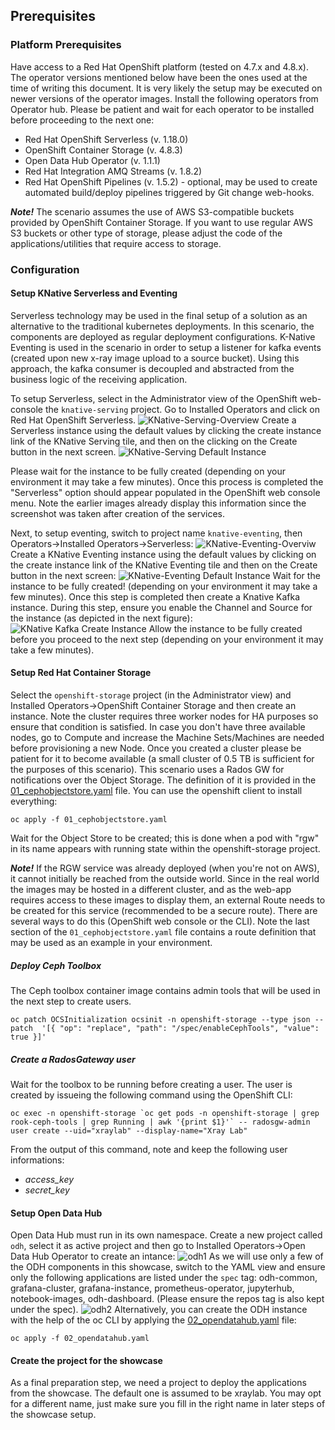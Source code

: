 ## Prerequisites

### Platform Prerequisites

Have access to a Red Hat OpenShift platform (tested on 4.7.x and 4.8.x). The operator versions mentioned below have been the ones used at the time of writing this document. It is very likely the setup may be executed on newer versions of the operator images.
Install the following operators from Operator hub. Please be patient and wait for each operator to be installed before proceeding to the next one:
* Red Hat OpenShift Serverless (v. 1.18.0)
* OpenShift Container Storage (v. 4.8.3)
* Open Data Hub Operator (v. 1.1.1)
* Red Hat Integration AMQ Streams (v. 1.8.2)
* Red Hat OpenShift Pipelines (v. 1.5.2) - optional, may be used to create automated build/deploy pipelines triggered by Git change web-hooks.

***Note!*** The scenario assumes the use of AWS S3-compatible buckets provided by OpenShift Container Storage. If you want to use regular AWS S3 buckets or other type of storage, please adjust the code of the applications/utilities that require access to storage.

### Configuration

#### Setup KNative Serverless and Eventing
Serverless technology may be used in the final setup of a solution as an alternative to the traditional kubernetes deployments. In this scenario, the components are deployed as regular deployment configurations.
K-Native Eventing is used in the scenario in order to setup a listener for kafka events (created upon new x-ray image upload to a source bucket). 
Using this approach, the kafka consumer is decoupled and abstracted from the business logic of the receiving application.

To setup Serverless, select in the Administrator view of the OpenShift web-console the `knative-serving` project. Go to Installed Operators and click on Red Hat OpenShift Serverless.
![KNative-Serving-Overview](docs/knative-serving-1.png)
Create a Serverless instance using the default values by clicking the create instance link of the KNative Serving tile, and then on the clicking on the Create button in the next screen.
![KNative-Serving Default Instance](docs/knative-serving-1.png)

Please wait for the instance to be fully created (depending on your environment it may take a few minutes). Once this process is completed the "Serverless" option should appear populated in the OpenShift web console menu. Note the earlier images already display this information since the screenshot was taken after creation of the services.

Next, to setup eventing, switch to project name `knative-eventing`, then Operators->Installed Operators->Serverless:
![KNative-Eventing-Overviw](docs/knative-eventing-1.png)
Create a KNative Eventing instance using the default values by clicking on the create instance link of the KNative Eventing tile and then on the Create button in the next screen:
![KNative-Eventing Default Instance](docs/knative-eventing-1_1.png)
Wait for the instance to be fully created! (depending on your environment it may take a few minutes). Once this step is completed then create a Knative Kafka instance. During this step, ensure you enable the Channel and Source for the instance (as depicted in the next figure):
![KNative Kafka Create Instance](docs/knative-eventing-2.png)
Allow the instance to be fully created before you proceed to the next step (depending on your environment it may take a few minutes).

#### Setup Red Hat Container Storage
Select the `openshift-storage` project (in the Administrator view) and Installed Operators->OpenShift Container Storage and then create an instance. Note the cluster requires three worker nodes for HA purposes so ensure that condition is satisfied. In case you don't have three available nodes, go to Compute and increase the Machine Sets/Machines are needed before provisioning a new Node.
Once you created a cluster please be patient for it to become available (a small cluster of 0.5 TB is sufficient for the purposes of this scenario).
This scenario uses a Rados GW for notifications over the Object Storage. The definition of it is provided in the [01_cephobjectstore.yaml](01_cephobjectstore.yaml) file.
You can use the openshift client to install everything:
```shellscript
oc apply -f 01_cephobjectstore.yaml
```
Wait for the Object Store to be created; this is done when a pod with "rgw" in its name appears with running state within the openshift-storage project.

***Note!*** If the RGW service was already deployed (when you're not on AWS), it cannot initially be reached from the outside world. Since in the real world the images may be hosted in a different cluster, and as the web-app requires access to these images to display them, an external Route needs to be created for this service (recommended to be a secure route). There are several ways to do this (OpenShift web console or the CLI). Note the last section of the `01_cephobjectstore.yaml` file contains a route definition that may be used as an example in your environment.

##### Deploy Ceph Toolbox
The Ceph toolbox container image contains admin tools that will be used in the next step to create users.
```shellscript
oc patch OCSInitialization ocsinit -n openshift-storage --type json --patch  '[{ "op": "replace", "path": "/spec/enableCephTools", "value": true }]'
```
##### Create a RadosGateway user
Wait for the toolbox to be running before creating a user. The user is created by issueing the following command using the OpenShift CLI:
```shellscript
oc exec -n openshift-storage `oc get pods -n openshift-storage | grep rook-ceph-tools | grep Running | awk '{print $1}'` -- radosgw-admin user create --uid="xraylab" --display-name="Xray Lab"
```
From the output of this command, note and keep the following user informations:

* *access_key*
* *secret_key*


#### Setup Open Data Hub 
Open Data Hub must run in its own namespace. Create a new project called `odh`, select it as active project and then go to Installed Operators->Open Data Hub Operator to create an intance:
![odh1](docs/odh-1.png)
As we will use only a few of the ODH components in this showcase, switch to the YAML view and ensure only the following applications are listed under the `spec` tag: odh-common, grafana-cluster, grafana-instance, prometheus-operator, jupyterhub, notebook-images, odh-dashboard. (Please ensure the repos tag is also kept under the spec).
![odh2](docs/odh-2.png)
Alternatively, you can create the ODH instance with the help of the oc CLI by applying the [02_opendatahub.yaml](02_opendatahub.yaml) file:
```shellscript
oc apply -f 02_opendatahub.yaml
```

#### Create the project for the showcase
As a final preparation step, we need a project to deploy the applications from the showcase. The default one is assumed to be xraylab. You may opt for a different name, just make sure you fill in the right name in later steps of the showcase setup.


